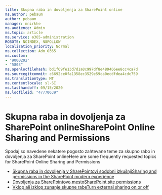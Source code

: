 ```yaml
---
title: Skupna raba in dovoljenja za SharePoint online
ms.author: pebaum
author: pebaum
manager: mnirkhe
ms.audience: Admin
ms.topic: article
ms.service: o365-administration
ROBOTS: NOINDEX, NOFOLLOW
localization_priority: Normal
ms.collection: Adm_O365
ms.custom:
- "9000292"
- "5803"
ms.openlocfilehash: bd1f69fe13d7d1a0c997df8e489466ee8cc4ca7d
ms.sourcegitcommit: c6692ce0fa1358ec3529e59ca0ecdfdea4cdc759
ms.translationtype: MT
ms.contentlocale: sl-SI
ms.lasthandoff: 09/15/2020
ms.locfileid: "47770639"
---
```

# <a name="sharepoint-online-sharing-and-permissions"></a><span data-ttu-id="65ec8-102">Skupna raba in dovoljenja za SharePoint online</span><span class="sxs-lookup"><span data-stu-id="65ec8-102">SharePoint Online Sharing and Permissions</span></span>

<span data-ttu-id="65ec8-103">Spodaj so navedene nekatere pogosto zahtevane teme za skupno rabo in dovoljenja za SharePoint online</span><span class="sxs-lookup"><span data-stu-id="65ec8-103">Here are some frequently requested topics for SharePoint Online Sharing and Permissions</span></span>

- [<span data-ttu-id="65ec8-104">Skupna raba in dovoljenja v SharePointovi sodobni izkušnji</span><span class="sxs-lookup"><span data-stu-id="65ec8-104">Sharing and permissions in the SharePoint modern experience</span></span>](https://docs.microsoft.com/sharepoint/modern-experience-sharing-permissions)
- [<span data-ttu-id="65ec8-105">Dovoljenja za SharePointovo mesto</span><span class="sxs-lookup"><span data-stu-id="65ec8-105">SharePoint site permissions</span></span>](https://docs.microsoft.com/sharepoint/customize-sharepoint-site-permissions)
- [<span data-ttu-id="65ec8-106">Vklop ali izklop zunanje skupne rabe</span><span class="sxs-lookup"><span data-stu-id="65ec8-106">Turn external sharing on or off</span></span>](https://docs.microsoft.com/sharepoint/turn-external-sharing-on-or-off)